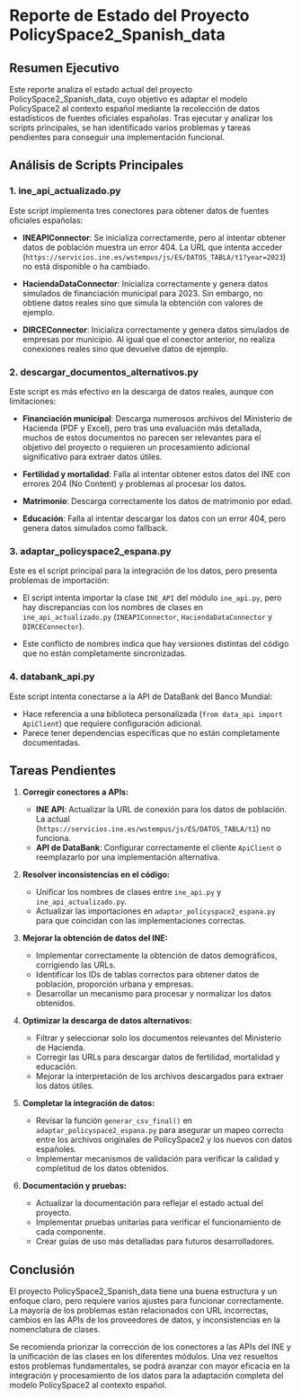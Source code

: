# Reporte de Estado del Proyecto PolicySpace2_Spanish_data

## Resumen Ejecutivo

Este reporte analiza el estado actual del proyecto PolicySpace2_Spanish_data, cuyo objetivo es adaptar el modelo PolicySpace2 al contexto español mediante la recolección de datos estadísticos de fuentes oficiales españolas. Tras ejecutar y analizar los scripts principales, se han identificado varios problemas y tareas pendientes para conseguir una implementación funcional.

## Análisis de Scripts Principales

### 1. ine_api_actualizado.py

Este script implementa tres conectores para obtener datos de fuentes oficiales españolas:

- **INEAPIConnector**: Se inicializa correctamente, pero al intentar obtener datos de población muestra un error 404. La URL que intenta acceder (`https://servicios.ine.es/wstempus/js/ES/DATOS_TABLA/t1?year=2023`) no está disponible o ha cambiado.

- **HaciendaDataConnector**: Inicializa correctamente y genera datos simulados de financiación municipal para 2023. Sin embargo, no obtiene datos reales sino que simula la obtención con valores de ejemplo.

- **DIRCEConnector**: Inicializa correctamente y genera datos simulados de empresas por municipio. Al igual que el conector anterior, no realiza conexiones reales sino que devuelve datos de ejemplo.

### 2. descargar_documentos_alternativos.py

Este script es más efectivo en la descarga de datos reales, aunque con limitaciones:

- **Financiación municipal**: Descarga numerosos archivos del Ministerio de Hacienda (PDF y Excel), pero tras una evaluación más detallada, muchos de estos documentos no parecen ser relevantes para el objetivo del proyecto o requieren un procesamiento adicional significativo para extraer datos útiles.

- **Fertilidad y mortalidad**: Falla al intentar obtener estos datos del INE con errores 204 (No Content) y problemas al procesar los datos.

- **Matrimonio**: Descarga correctamente los datos de matrimonio por edad.

- **Educación**: Falla al intentar descargar los datos con un error 404, pero genera datos simulados como fallback.

### 3. adaptar_policyspace2_espana.py

Este es el script principal para la integración de los datos, pero presenta problemas de importación:

- El script intenta importar la clase `INE_API` del módulo `ine_api.py`, pero hay discrepancias con los nombres de clases en `ine_api_actualizado.py` (`INEAPIConnector`, `HaciendaDataConnector` y `DIRCEConnector`).

- Este conflicto de nombres indica que hay versiones distintas del código que no están completamente sincronizadas.

### 4. databank_api.py

Este script intenta conectarse a la API de DataBank del Banco Mundial:

- Hace referencia a una biblioteca personalizada (`from data_api import ApiClient`) que requiere configuración adicional.
- Parece tener dependencias específicas que no están completamente documentadas.

## Tareas Pendientes

1. **Corregir conectores a APIs:**
   - **INE API**: Actualizar la URL de conexión para los datos de población. La actual (`https://servicios.ine.es/wstempus/js/ES/DATOS_TABLA/t1`) no funciona.
   - **API de DataBank**: Configurar correctamente el cliente `ApiClient` o reemplazarlo por una implementación alternativa.

2. **Resolver inconsistencias en el código:**
   - Unificar los nombres de clases entre `ine_api.py` y `ine_api_actualizado.py`.
   - Actualizar las importaciones en `adaptar_policyspace2_espana.py` para que coincidan con las implementaciones correctas.

3. **Mejorar la obtención de datos del INE:**
   - Implementar correctamente la obtención de datos demográficos, corrigiendo las URLs.
   - Identificar los IDs de tablas correctos para obtener datos de población, proporción urbana y empresas.
   - Desarrollar un mecanismo para procesar y normalizar los datos obtenidos.

4. **Optimizar la descarga de datos alternativos:**
   - Filtrar y seleccionar solo los documentos relevantes del Ministerio de Hacienda.
   - Corregir las URLs para descargar datos de fertilidad, mortalidad y educación.
   - Mejorar la interpretación de los archivos descargados para extraer los datos útiles.

5. **Completar la integración de datos:**
   - Revisar la función `generar_csv_final()` en `adaptar_policyspace2_espana.py` para asegurar un mapeo correcto entre los archivos originales de PolicySpace2 y los nuevos con datos españoles.
   - Implementar mecanismos de validación para verificar la calidad y completitud de los datos obtenidos.

6. **Documentación y pruebas:**
   - Actualizar la documentación para reflejar el estado actual del proyecto.
   - Implementar pruebas unitarias para verificar el funcionamiento de cada componente.
   - Crear guías de uso más detalladas para futuros desarrolladores.

## Conclusión

El proyecto PolicySpace2_Spanish_data tiene una buena estructura y un enfoque claro, pero requiere varios ajustes para funcionar correctamente. La mayoría de los problemas están relacionados con URL incorrectas, cambios en las APIs de los proveedores de datos, y inconsistencias en la nomenclatura de clases. 

Se recomienda priorizar la corrección de los conectores a las APIs del INE y la unificación de las clases en los diferentes módulos. Una vez resueltos estos problemas fundamentales, se podrá avanzar con mayor eficacia en la integración y procesamiento de los datos para la adaptación completa del modelo PolicySpace2 al contexto español.
